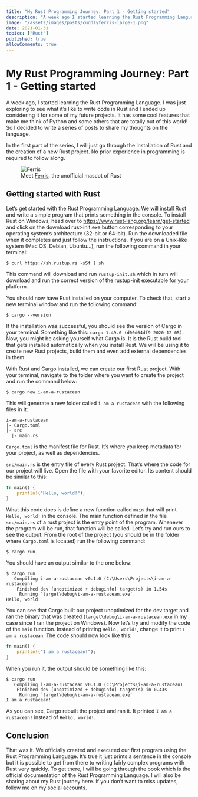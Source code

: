 ```yaml
---
title: "My Rust Programming Journey: Part 1 - Getting started"
description: "A week ago I started learning the Rust Programming Language."
image: "/assets/images/posts/cuddlyferris-large-1.png"
date: 2021-01-31
topics: ["Rust"]
published: true
allowComments: true
---
```


# My Rust Programming Journey: Part 1 - Getting started

A week ago, I started learning the Rust Programming Language. I was just exploring to see what it’s like to write code in Rust and I ended up considering it for some of my future projects. It has some cool features that make me think of Python and some others that are totally out of this world! So I decided to write a series of posts to share my thoughts on the language.

In the first part of the series, I will just go through the installation of Rust and the creation of a new Rust project. No prior experience in programming is required to follow along.

<figure>
  <img src="/assets/images/posts/cuddlyferris-large-1.png" alt="Ferris">
  <figcaption>Meet <a href="https://rustacean.net/" target="_blank" rel="noopener nofollow">Ferris</a>, the unofficial mascot of Rust</figcaption>
</figure>

## Getting started with Rust

Let’s get started with the Rust Programming Language. We will install Rust and write a simple program that prints something in the console.
To install Rust on Windows, head over to <a href="https://www.rust-lang.org/learn/get-started" target="_blank" rel="noopener">https://www.rust-lang.org/learn/get-started</a> and click on the download rust-init.exe button corresponding to your operating system’s architecture (32-bit or 64-bit). Run the downloaded file when it completes and just follow the instructions.
If you are on a Unix-like system (Mac OS, Debian, Ubuntu…), run the following command in your terminal:

```console
$ curl https://sh.rustup.rs -sSf | sh
```

This command will download and run `rustup-init.sh` which in  turn will download and run the correct version of the rustup-init executable for your platform.

You should now have Rust installed on your computer. To check that, start a new terminal window and run the following command:

```console
$ cargo --version
```

If the installation was successful, you should see the version of Cargo in your terminal. Something like this: `cargo 1.49.0 (d00d64df9 2020-12-05)`.
Now, you might be asking yourself  what Cargo is. It is the Rust build tool that gets installed automatically when you install Rust. We will be using it to create new Rust projects, build them and even add external dependencies in them.

With Rust and Cargo installed, we can create our first Rust project. With your terminal, navigate to the folder where you want to create the project and run the command below:

```console
$ cargo new i-am-a-rustacean
```

This will generate a new folder called `i-am-a-rustacean` with the following files in it:

```console
i-am-a-rustacean
|- Cargo.toml
|- src
  |- main.rs
```

`Cargo.toml` is the manifest file for Rust. It’s where you keep metadata for your project, as well as dependencies.

`src/main.rs`  is the entry file of every Rust project. That’s where the code for our project will live. Open the file with your favorite editor. Its content should be similar to this:

```rust
fn main() {
    println!("Hello, world!");
}
```

What this code does is define a new function called `main` that will print `Hello, world!` in the console. The main function defined in the file `src/main.rs` of a rust project is the entry point of the program. Whenever the program will be run, that function will be called. Let’s try and run ours to see the output. From the root of the project (you should be in the folder where `Cargo.toml` is located) run the following command:

```console
$ cargo run
```

You should have an output similar to the one below:

```console
$ cargo run
   Compiling i-am-a-rustacean v0.1.0 (C:\Users\Projects\i-am-a-rustacean)
    Finished dev [unoptimized + debuginfo] target(s) in 1.54s
     Running `target\debug\i-am-a-rustacean.exe`
Hello, world!
```
You can see that Cargo built our project unoptimized for the dev target and ran the binary that was created (`target\debug\i-am-a-rustacean.exe` in my case since I ran the project on Windows).
Now let’s try and modify the code of the `main` function. Instead of printing `Hello, world!`, change it to print `I am a rustacean`. The code should now look like this:

```rust
fn main() {
    println!("I am a rustacean!");
}
```

When you run it, the output should be something like this:

```console
$ cargo run
   Compiling i-am-a-rustacean v0.1.0 (C:\Projects\i-am-a-rustacean)
    Finished dev [unoptimized + debuginfo] target(s) in 0.43s
     Running `target\debug\i-am-a-rustacean.exe`
I am a rustacean!
```

As you can see, Cargo rebuilt the project and ran it. It printed `I am a rustacean!` instead of `Hello, world!`.

## Conclusion
That was it. We officially created and executed our first program using the Rust Programming Language. It’s true it just prints a sentence in the console but it is possible to get from there to writing fairly complex programs with Rust very quickly. To get there, I will be going through the book which is the official documentation of the Rust Programming Language. I will also be sharing about my Rust journey here. If you don’t want to miss updates, follow me on my social accounts.
